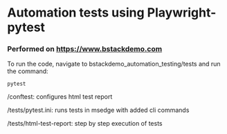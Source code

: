 # Automation tests using Playwright-pytest
### Performed on https://www.bstackdemo.com

To run the code, navigate to bstackdemo_automation_testing/tests and run the command:
```
pytest
```
/conftest: configures html test report

/tests/pytest.ini: runs tests in msedge with added cli commands

/tests/html-test-report: step by step execution of tests
